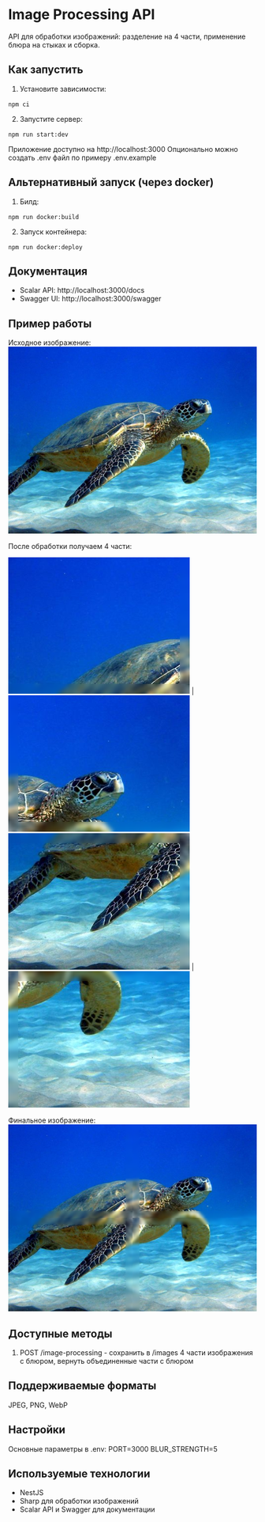 # Image Processing API

API для обработки изображений: разделение на 4 части, применение блюра на стыках и сборка.

## Как запустить

1. Установите зависимости:
```
npm ci
```

2. Запустите сервер:
```
npm run start:dev
```

Приложение доступно на http://localhost:3000
Опционально можно создать .env файл по примеру .env.example

## Альтернативный запуск (через docker)

1. Билд:
```
npm run docker:build
```

2. Запуск контейнера:
```
npm run docker:deploy
```

## Документация

- Scalar API: http://localhost:3000/docs
- Swagger UI: http://localhost:3000/swagger

## Пример работы

Исходное изображение:
![Example Image](./example.jpg)

После обработки получаем 4 части:

![Part 1](./images/1.png) | ![Part 2](./images/2.png)
![Part 4](./images/4.png) | ![Part 3](./images/3.png)

Финальное изображение:
![Result Image](./result.png)

## Доступные методы

1. POST /image-processing - сохранить в /images 4 части изображения с блюром, вернуть объединенные части с блюром

## Поддерживаемые форматы

JPEG, PNG, WebP

## Настройки

Основные параметры в .env:
PORT=3000
BLUR_STRENGTH=5

## Используемые технологии

- NestJS
- Sharp для обработки изображений
- Scalar API и Swagger для документации
